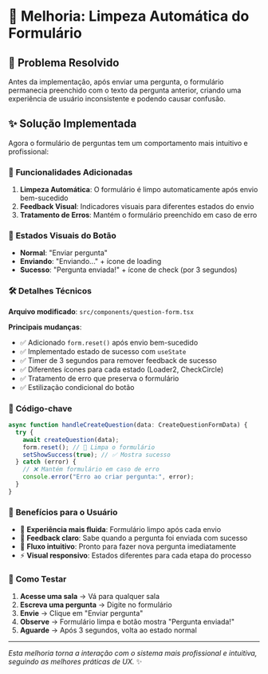 # 🧹 Melhoria: Limpeza Automática do Formulário

## 📝 Problema Resolvido

Antes da implementação, após enviar uma pergunta, o formulário permanecia preenchido com o texto da pergunta anterior, criando uma experiência de usuário inconsistente e podendo causar confusão.

## ✨ Solução Implementada

Agora o formulário de perguntas tem um comportamento mais intuitivo e profissional:

### 🔄 **Funcionalidades Adicionadas**

1. **Limpeza Automática**: O formulário é limpo automaticamente após envio bem-sucedido
2. **Feedback Visual**: Indicadores visuais para diferentes estados do envio
3. **Tratamento de Erros**: Mantém o formulário preenchido em caso de erro

### 🎨 **Estados Visuais do Botão**

- **Normal**: "Enviar pergunta"
- **Enviando**: "Enviando..." + ícone de loading
- **Sucesso**: "Pergunta enviada!" + ícone de check (por 3 segundos)

### 🛠️ **Detalhes Técnicos**

**Arquivo modificado**: `src/components/question-form.tsx`

**Principais mudanças**:

- ✅ Adicionado `form.reset()` após envio bem-sucedido
- ✅ Implementado estado de sucesso com `useState`
- ✅ Timer de 3 segundos para remover feedback de sucesso
- ✅ Diferentes ícones para cada estado (Loader2, CheckCircle)
- ✅ Tratamento de erro que preserva o formulário
- ✅ Estilização condicional do botão

### 🔧 **Código-chave**

```typescript
async function handleCreateQuestion(data: CreateQuestionFormData) {
  try {
    await createQuestion(data);
    form.reset(); // 🧹 Limpa o formulário
    setShowSuccess(true); // ✅ Mostra sucesso
  } catch (error) {
    // ❌ Mantém formulário em caso de erro
    console.error("Erro ao criar pergunta:", error);
  }
}
```

### 🎯 **Benefícios para o Usuário**

- 🚀 **Experiência mais fluida**: Formulário limpo após cada envio
- 👀 **Feedback claro**: Sabe quando a pergunta foi enviada com sucesso
- 🔄 **Fluxo intuitivo**: Pronto para fazer nova pergunta imediatamente
- ⚡ **Visual responsivo**: Estados diferentes para cada etapa do processo

### 🧪 **Como Testar**

1. **Acesse uma sala** → Vá para qualquer sala
2. **Escreva uma pergunta** → Digite no formulário
3. **Envie** → Clique em "Enviar pergunta"
4. **Observe** → Formulário limpa e botão mostra "Pergunta enviada!"
5. **Aguarde** → Após 3 segundos, volta ao estado normal

---

_Esta melhoria torna a interação com o sistema mais profissional e intuitiva, seguindo as melhores práticas de UX._ ✨
